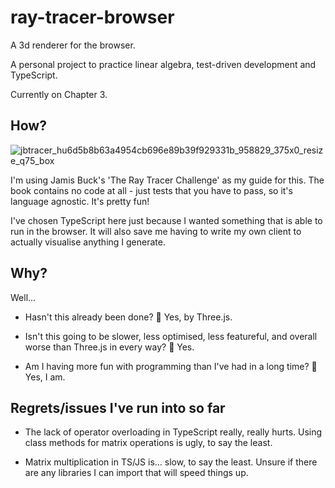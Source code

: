 # ray-tracer-browser
A 3d renderer for the browser. 

A personal project to practice linear algebra, test-driven development and TypeScript.

Currently on Chapter 3.


## How?

![jbtracer_hu6d5b8b63a4954cb696e89b39f929331b_958829_375x0_resize_q75_box](https://user-images.githubusercontent.com/96100043/231012265-9fef0cae-2c2e-46ff-bed7-893515e5db18.jpg)

I'm using Jamis Buck's 'The Ray Tracer Challenge' as my guide for this.
The book contains no code at all - just tests that you have to pass, so it's language agnostic. 
It's pretty fun!

I've chosen TypeScript here just because I wanted something that is able to run in the browser. It will also save me having to write my own client to actually visualise anything I generate.

## Why?

Well...

* Hasn't this already been done? 🤡 Yes, by Three.js.

* Isn't this going to be slower, less optimised, less featureful, and overall worse than Three.js in every way? 🤡 Yes.

* Am I having more fun with programming than I've had in a long time? 💪 Yes, I am.

## Regrets/issues I've run into so far

* The lack of operator overloading in TypeScript really, really hurts. Using class methods for matrix operations is ugly, to say the least.

* Matrix multiplication in TS/JS is... slow, to say the least. Unsure if there are any libraries I can import that will speed things up.
